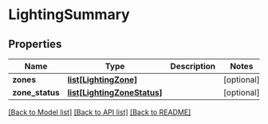 # LightingSummary

## Properties
Name | Type | Description | Notes
------------ | ------------- | ------------- | -------------
**zones** | [**list[LightingZone]**](LightingZone.md) |  | [optional] 
**zone_status** | [**list[LightingZoneStatus]**](LightingZoneStatus.md) |  | [optional] 

[[Back to Model list]](../README.md#documentation-for-models) [[Back to API list]](../README.md#documentation-for-api-endpoints) [[Back to README]](../README.md)

